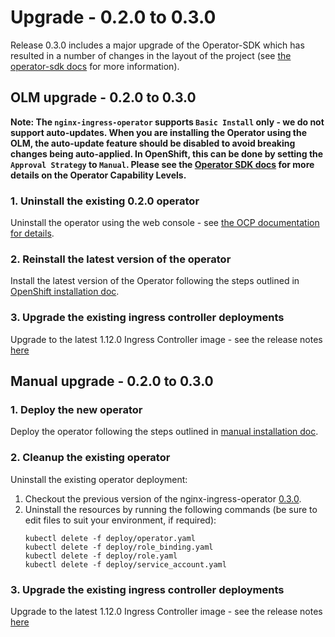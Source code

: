 # Upgrade - 0.2.0 to 0.3.0

Release 0.3.0 includes a major upgrade of the Operator-SDK which has resulted in a number of changes in the layout of the project
(see [the operator-sdk docs](https://sdk.operatorframework.io/docs/building-operators/golang/migration/) for more information).

## OLM upgrade - 0.2.0 to 0.3.0

**Note: The `nginx-ingress-operator` supports `Basic Install` only - we do not support auto-updates. When you are installing the Operator using the OLM, the auto-update feature should be disabled to avoid breaking changes being auto-applied. In OpenShift, this can be done by setting the `Approval Strategy` to `Manual`. Please see the [Operator SDK docs](https://sdk.operatorframework.io/docs/advanced-topics/operator-capabilities/operator-capabilities/) for more details on the Operator Capability Levels.**

### 1. Uninstall the existing 0.2.0 operator

Uninstall the operator using the web console - see [the OCP documentation for details](https://access.redhat.com/documentation/en-us/openshift_container_platform/4.6/pdf/operators/OpenShift_Container_Platform-4.6-Operators-en-US.pdf).

### 2. Reinstall the latest version of the operator

Install the latest version of the Operator following the steps outlined in [OpenShift installation doc](./openshift-installation.md).

### 3. Upgrade the existing ingress controller deployments

Upgrade to the latest 1.12.0 Ingress Controller image - see the release notes [here](https://docs.nginx.com/nginx-ingress-controller/releases/#nginx-ingress-controller-1-12-0)

## Manual upgrade - 0.2.0 to 0.3.0

### 1. Deploy the new operator

Deploy the operator following the steps outlined in [manual installation doc](./manual-installation.md).

### 2. Cleanup the existing operator

Uninstall the existing operator deployment:
   
1. Checkout the previous version of the nginx-ingress-operator [0.3.0](https://github.com/nginxinc/nginx-ingress-operator/releases/tag/v0.3.0).
1. Uninstall the resources by running the following commands (be sure to edit files to suit your environment, if required):
    ```
    kubectl delete -f deploy/operator.yaml
    kubectl delete -f deploy/role_binding.yaml
    kubectl delete -f deploy/role.yaml
    kubectl delete -f deploy/service_account.yaml
    ```

### 3. Upgrade the existing ingress controller deployments

Upgrade to the latest 1.12.0 Ingress Controller image - see the release notes [here](https://docs.nginx.com/nginx-ingress-controller/releases/#nginx-ingress-controller-1-12-0)
